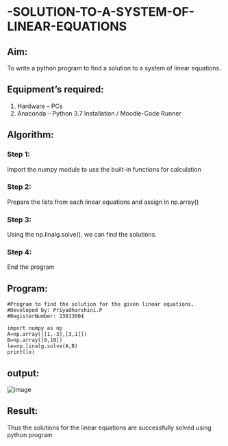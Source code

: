 # -SOLUTION-TO-A-SYSTEM-OF-LINEAR-EQUATIONS
## Aim:
To write a python program to find a solution to a system of linear equations.
## Equipment’s required:
1. 	Hardware – PCs
2. 	Anaconda – Python 3.7 Installation / Moodle-Code Runner
## Algorithm:
### Step 1: 
Import the numpy module to use the built-in functions for calculation
### Step 2: 
Prepare the lists from each linear equations and assign in np.array()
### Step 3: 
Using the np.linalg.solve(), we can find the solutions.
### Step 4: 
End the program
## Program:
```
#Program to find the solution for the given linear equations.
#Developed by: Priyadharshini.P
#RegisterNumber: 23013604

import numpy as np
A=np.array([[1,-3],[3,1]])
B=np.array([0,10])
le=np.linalg.solve(A,B)
print(le)
```
## output:
![image](https://github.com/priyadharshini210/-SOLUTION-TO-A-SYSTEM-OF-LINEAR-EQUATIONS/assets/148514638/d96255ce-9c19-47d6-befa-5d792c4e842c)

## Result: 
Thus the solutions for the linear equations are successfully solved using python program

